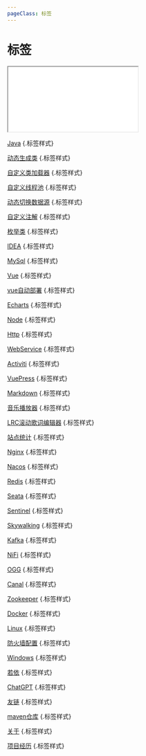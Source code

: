 ```yaml
---
pageClass: 标签
---
```


# 标签

<div id="shizhong">
    <iframe src="/vuepress-lingdu-v2/html/标签云测试.html"></iframe>
</div>

[Java](../Java周边/基础/java/1知识架构.html) {.标签样式}  

[动态生成类](../Java周边/基础/java/使用过的功能.html#动态生成类) {.标签样式}  

[自定义类加载器](../Java周边/基础/java/使用过的功能.html#自定义类加载器) {.标签样式}  

[自定义线程池](../Java周边/基础/java/使用过的功能.html#自定义线程池) {.标签样式} 

[动态切换数据源](../Java周边/基础/java/使用过的功能.html#动态切换数据源) {.标签样式}  

[自定义注解](../Java周边/基础/java/使用过的功能.html#自定义注解) {.标签样式}

[枚举类](../Java周边/基础/java/使用过的功能.html#枚举类) {.标签样式}  

[IDEA](../Java周边/基础/idea/) {.标签样式}  

[MySql](../Java周边/基础/db/) {.标签样式}  

[Vue](../Java周边/基础/vue/) {.标签样式}

[vue自动部署](../Java周边/基础/vue/自动部署.html) {.标签样式}

[Echarts](../Java周边/基础/echarts/) {.标签样式}

[Node](../Java周边/基础/node/) {.标签样式}

[Http](../Java周边/基础/http/) {.标签样式}

[WebService](../Java周边/基础/webservice/) {.标签样式}

[Activiti](../Java周边/基础/activiti/) {.标签样式}

[VuePress](../本站建设/) {.标签样式}

[Markdown](../本站建设/markdown/) {.标签样式}

[音乐播放器](../本站建设/插件/音乐播放器.html) {.标签样式}

[LRC滚动歌词编辑器](../本站建设/工具/LRC滚动歌词编辑器/LRC滚动歌词编辑器.html) {.标签样式}

[站点统计](../本站建设/站点统计/) {.标签样式}

[Nginx](../Java周边/第三方插件/nginx/) {.标签样式}

[Nacos](../Java周边/第三方插件/nacos/) {.标签样式}

[Redis](../Java周边/第三方插件/redis/) {.标签样式}

[Seata](../Java周边/第三方插件/seata/) {.标签样式}

[Sentinel](../Java周边/第三方插件/sentinel/) {.标签样式}

[Skywalking](../Java周边/第三方插件/skywalking/) {.标签样式}

[Kafka](../Java周边/第三方插件/kafka/) {.标签样式}

[NiFi](../Java周边/第三方插件/nifi/) {.标签样式}

[OGG](../Java周边/第三方插件/ogg/) {.标签样式}

[Canal](../Java周边/第三方插件/canal/) {.标签样式}

[Zookeeper](../Java周边/第三方插件/zookeeper/) {.标签样式}

[Docker](../Java周边/系统/docker/) {.标签样式}

[Linux](../Java周边/系统/linux/) {.标签样式}

[防火墙配置](../Java周边/系统/linux/防火墙配置.md) {.标签样式}

[Windows](../Java周边/系统/windows/) {.标签样式}

[若依](../Java周边/若依/) {.标签样式}

[ChatGPT](https://c.binjie.fun/) {.标签样式}

[友链](../友链/博客圈.html) {.标签样式}

[maven仓库](../友链/镜像网站.html) {.标签样式}

[关于](../关于/我/) {.标签样式}

[项目经历](../关于/我/职业生涯/臻峰信息/) {.标签样式}
